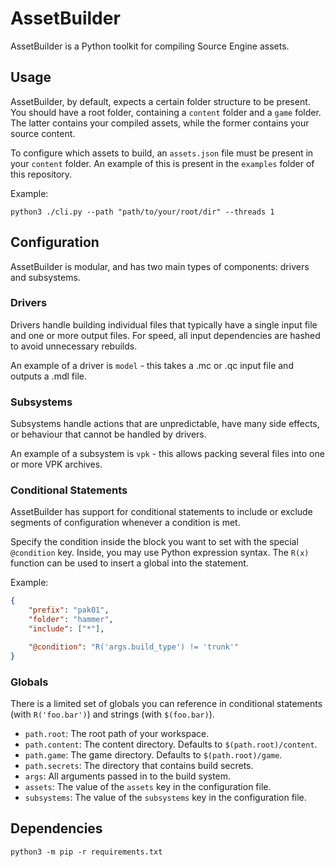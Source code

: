 # AssetBuilder

AssetBuilder is a Python toolkit for compiling Source Engine assets.

## Usage
AssetBuilder, by default, expects a certain folder structure to be present. You should have a root folder, containing a `content` folder and a `game` folder. The latter contains your compiled assets, while the former contains your source content.

To configure which assets to build, an `assets.json` file must be present in your `content` folder. An example of this is present in the `examples` folder of this repository.

Example:
```
python3 ./cli.py --path "path/to/your/root/dir" --threads 1
```

## Configuration

AssetBuilder is modular, and has two main types of components: drivers and subsystems.

### Drivers
Drivers handle building individual files that typically have a single input file and one or more output files. For speed, all input dependencies are hashed to avoid unnecessary rebuilds.

An example of a driver is `model` - this takes a .mc or .qc input file and outputs a .mdl file.

### Subsystems
Subsystems handle actions that are unpredictable, have many side effects, or behaviour that cannot be handled by drivers.

An example of a subsystem is `vpk` - this allows packing several files into one or more VPK archives.

### Conditional Statements
AssetBuilder has support for conditional statements to include or exclude segments of configuration whenever a condition is met.

Specify the condition inside the block you want to set with the special `@condition` key.
Inside, you may use Python expression syntax. The `R(x)` function can be used to insert a global into the statement.

Example:
```json
{
    "prefix": "pak01",
    "folder": "hammer",
    "include": ["*"],

    "@condition": "R('args.build_type') != 'trunk'"
}
```

### Globals
There is a limited set of globals you can reference in conditional statements (with `R('foo.bar')`) and strings (with `$(foo.bar)`).
- `path.root`: The root path of your workspace.
- `path.content`: The content directory. Defaults to `$(path.root)/content`.
- `path.game`: The game directory. Defaults to `$(path.root)/game`.
- `path.secrets`: The directory that contains build secrets.
- `args`: All arguments passed in to the build system.
- `assets`: The value of the `assets` key in the configuration file.
- `subsystems`: The value of the `subsystems` key in the configuration file.

## Dependencies

```
python3 -m pip -r requirements.txt
```